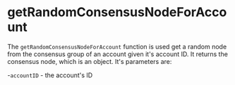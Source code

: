 # getRandomConsensusNodeForAccount

The `getRandomConsensusNodeForAccount` function is used get a random node from the consensus group of an account given it's account ID. It returns the consensus node, which is an object. It's parameters are:

-`accountID` - the account's ID

